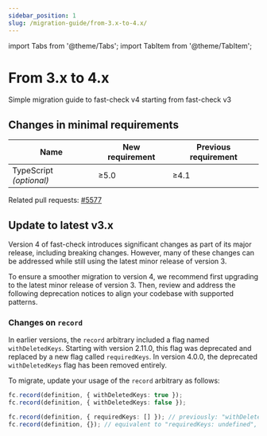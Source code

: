 ```yaml
---
sidebar_position: 1
slug: /migration-guide/from-3.x-to-4.x/
---
```


import Tabs from '@theme/Tabs';
import TabItem from '@theme/TabItem';

# From 3.x to 4.x

Simple migration guide to fast-check v4 starting from fast-check v3

## Changes in minimal requirements

| Name                    | New requirement | Previous requirement |
| ----------------------- | --------------- | -------------------- |
| TypeScript _(optional)_ | ≥5.0            | ≥4.1                 |

Related pull requests: [#5577](https://github.com/dubzzz/fast-check/pull/5577)

## Update to latest v3.x

Version 4 of fast-check introduces significant changes as part of its major release, including breaking changes. However, many of these changes can be addressed while still using the latest minor release of version 3.

To ensure a smoother migration to version 4, we recommend first upgrading to the latest minor release of version 3. Then, review and address the following deprecation notices to align your codebase with supported patterns.

### Changes on `record`

In earlier versions, the `record` arbitrary included a flag named `withDeletedKeys`. Starting with version 2.11.0, this flag was deprecated and replaced by a new flag called `requiredKeys`. In version 4.0.0, the deprecated `withDeletedKeys` flag has been removed entirely.

To migrate, update your usage of the `record` arbitrary as follows:

<Tabs>
  <TabItem value="before" label="Before">

```ts
fc.record(definition, { withDeletedKeys: true });
fc.record(definition, { withDeletedKeys: false });
```

  </TabItem>
  <TabItem value="after" label="After" default>

```ts
fc.record(definition, { requiredKeys: [] }); // previously: "withDeletedKeys: true"
fc.record(definition, {}); // equivalent to "requiredKeys: undefined", previously: "withDeletedKeys: false"
```

  </TabItem>
</Tabs>
